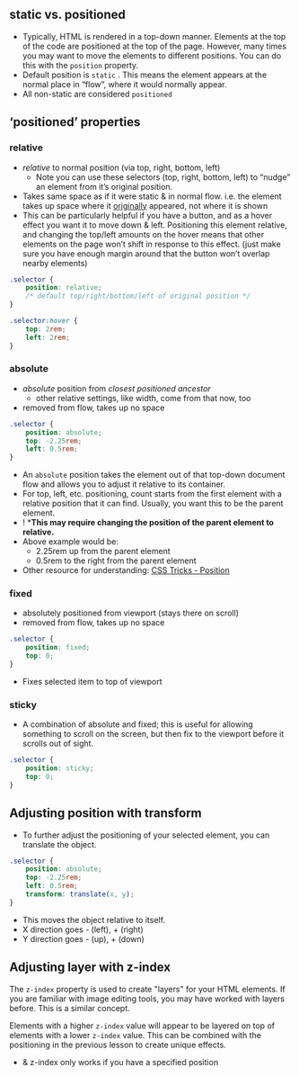 ## static vs. positioned
- Typically, HTML is rendered in a top-down manner. Elements at the top of the code are positioned at the top of the page. However, many times you may want to move the elements to different positions. You can do this with the `position` property.
- Default position is `static` . This means the element appears at the normal place in “flow”, where it would normally appear.
- All non-static are considered `positioned`

## ‘positioned’ properties
### relative
-   _relative_ to normal position (via top, right, bottom, left)
	- Note you can use these selectors (top, right, bottom, left) to “nudge” an element from it’s original position.
-  Takes same space as if it were static & in normal flow. i.e. the element takes up space where it <u>originally</u> appeared, not where it is shown
- This can be particularly helpful if you have a button, and as a hover effect you want it to move down & left. Positioning this element relative, and changing the top/left amounts on the hover means that other elements on the page won’t shift in response to this effect. (just make sure you have enough margin around that the button won’t overlap nearby elements)
```css
.selector {
	position: relative;
	/* default top/right/bottom/left of original position */
}

.selector:hover {
	top: 2rem;
	left: 2rem;
}
```

### absolute
-   _absolute_ position from _closest positioned ancestor_
    -   other relative settings, like width, come from that now, too
-   removed from flow, takes up no space
```css
.selector {
	position: absolute;
	top: -2.25rem;
	left: 0.5rem;
}
```
- An `absolute` position takes the element out of that top-down document flow and allows you to adjust it relative to its container.
- For top, left, etc. positioning, count starts from the first element with a relative position that it can find. Usually, you want this to be the parent element. 
- ! ***This may require changing the position of the parent element to relative.**
- Above example would be:
	- 2.25rem up from the parent element
	- 0.5rem to the right from the parent element
- Other resource for understanding: [CSS Tricks - Position](https://css-tricks.com/almanac/properties/p/position/)

### fixed
-   absolutely positioned from viewport (stays there on scroll)
-   removed from flow, takes up no space
```css
.selector {
	position: fixed;
	top: 0;
}
```
- Fixes selected item to top of viewport

### sticky
- A combination of absolute and fixed; this is useful for allowing something to scroll on the screen, but then fix to the viewport before it scrolls out of sight.
```css
.selector {
	position: sticky;
	top: 0;
}
```


## Adjusting position with transform
- To further adjust the positioning of your selected element, you can translate the object. 
```css
.selector {
	position: absolute;
	top: -2.25rem;
	left: 0.5rem;
	transform: translate(x, y);
}
```
- This moves the object relative to itself. 
- X direction goes  - (left), + (right) 
- Y direction goes  - (up), + (down)

## Adjusting layer with z-index
The `z-index` property is used to create "layers" for your HTML elements. If you are familiar with image editing tools, you may have worked with layers before. This is a similar concept.

Elements with a higher `z-index` value will appear to be layered on top of elements with a lower `z-index` value. This can be combined with the positioning in the previous lesson to create unique effects.

- & z-index only works if you have a specified position

